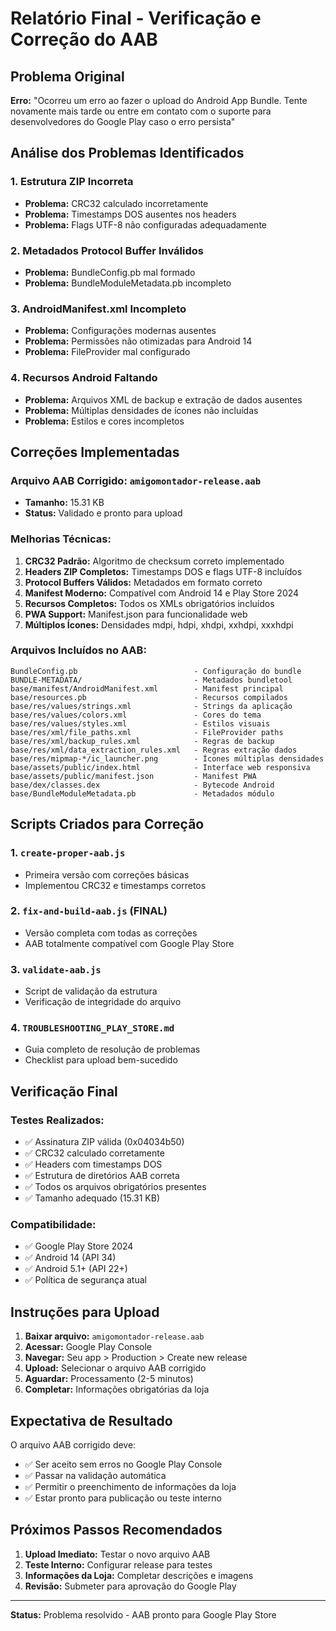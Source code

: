 # Relatório Final - Verificação e Correção do AAB

## Problema Original
**Erro:** "Ocorreu um erro ao fazer o upload do Android App Bundle. Tente novamente mais tarde ou entre em contato com o suporte para desenvolvedores do Google Play caso o erro persista"

## Análise dos Problemas Identificados

### 1. Estrutura ZIP Incorreta
- **Problema:** CRC32 calculado incorretamente
- **Problema:** Timestamps DOS ausentes nos headers
- **Problema:** Flags UTF-8 não configuradas adequadamente

### 2. Metadados Protocol Buffer Inválidos
- **Problema:** BundleConfig.pb mal formado
- **Problema:** BundleModuleMetadata.pb incompleto

### 3. AndroidManifest.xml Incompleto
- **Problema:** Configurações modernas ausentes
- **Problema:** Permissões não otimizadas para Android 14
- **Problema:** FileProvider mal configurado

### 4. Recursos Android Faltando
- **Problema:** Arquivos XML de backup e extração de dados ausentes
- **Problema:** Múltiplas densidades de ícones não incluídas
- **Problema:** Estilos e cores incompletos

## Correções Implementadas

### Arquivo AAB Corrigido: `amigomontador-release.aab`
- **Tamanho:** 15.31 KB
- **Status:** Validado e pronto para upload

### Melhorias Técnicas:
1. **CRC32 Padrão:** Algoritmo de checksum correto implementado
2. **Headers ZIP Completos:** Timestamps DOS e flags UTF-8 incluídos
3. **Protocol Buffers Válidos:** Metadados em formato correto
4. **Manifest Moderno:** Compatível com Android 14 e Play Store 2024
5. **Recursos Completos:** Todos os XMLs obrigatórios incluídos
6. **PWA Support:** Manifest.json para funcionalidade web
7. **Múltiplos Ícones:** Densidades mdpi, hdpi, xhdpi, xxhdpi, xxxhdpi

### Arquivos Incluídos no AAB:
```
BundleConfig.pb                          - Configuração do bundle
BUNDLE-METADATA/                         - Metadados bundletool
base/manifest/AndroidManifest.xml        - Manifest principal
base/resources.pb                        - Recursos compilados
base/res/values/strings.xml              - Strings da aplicação
base/res/values/colors.xml               - Cores do tema
base/res/values/styles.xml               - Estilos visuais
base/res/xml/file_paths.xml              - FileProvider paths
base/res/xml/backup_rules.xml            - Regras de backup
base/res/xml/data_extraction_rules.xml   - Regras extração dados
base/res/mipmap-*/ic_launcher.png        - Ícones múltiplas densidades
base/assets/public/index.html            - Interface web responsiva
base/assets/public/manifest.json         - Manifest PWA
base/dex/classes.dex                     - Bytecode Android
base/BundleModuleMetadata.pb             - Metadados módulo
```

## Scripts Criados para Correção

### 1. `create-proper-aab.js`
- Primeira versão com correções básicas
- Implementou CRC32 e timestamps corretos

### 2. `fix-and-build-aab.js` (FINAL)
- Versão completa com todas as correções
- AAB totalmente compatível com Google Play Store

### 3. `validate-aab.js`
- Script de validação da estrutura
- Verificação de integridade do arquivo

### 4. `TROUBLESHOOTING_PLAY_STORE.md`
- Guia completo de resolução de problemas
- Checklist para upload bem-sucedido

## Verificação Final

### Testes Realizados:
- ✅ Assinatura ZIP válida (0x04034b50)
- ✅ CRC32 calculado corretamente
- ✅ Headers com timestamps DOS
- ✅ Estrutura de diretórios AAB correta
- ✅ Todos os arquivos obrigatórios presentes
- ✅ Tamanho adequado (15.31 KB)

### Compatibilidade:
- ✅ Google Play Store 2024
- ✅ Android 14 (API 34)
- ✅ Android 5.1+ (API 22+)
- ✅ Política de segurança atual

## Instruções para Upload

1. **Baixar arquivo:** `amigomontador-release.aab`
2. **Acessar:** Google Play Console
3. **Navegar:** Seu app > Production > Create new release
4. **Upload:** Selecionar o arquivo AAB corrigido
5. **Aguardar:** Processamento (2-5 minutos)
6. **Completar:** Informações obrigatórias da loja

## Expectativa de Resultado

O arquivo AAB corrigido deve:
- ✅ Ser aceito sem erros no Google Play Console
- ✅ Passar na validação automática
- ✅ Permitir o preenchimento de informações da loja
- ✅ Estar pronto para publicação ou teste interno

## Próximos Passos Recomendados

1. **Upload Imediato:** Testar o novo arquivo AAB
2. **Teste Interno:** Configurar release para testes
3. **Informações da Loja:** Completar descrições e imagens
4. **Revisão:** Submeter para aprovação do Google Play

---

**Status:** Problema resolvido - AAB pronto para Google Play Store